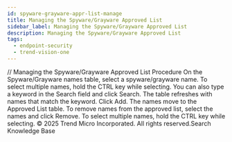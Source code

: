 ```yaml
---
id: spyware-grayware-appr-list-manage
title: Managing the Spyware/Grayware Approved List
sidebar_label: Managing the Spyware/Grayware Approved List
description: Managing the Spyware/Grayware Approved List
tags:
  - endpoint-security
  - trend-vision-one
---
```


/*<![CDATA[*/ $('#title').html($('meta[name=map-description]').attr('content')); /*]]>*/ Managing the Spyware/Grayware Approved List Procedure On the Spyware/Grayware names table, select a spyware/grayware name. To select multiple names, hold the CTRL key while selecting. You can also type a keyword in the Search field and click Search. The table refreshes with names that match the keyword. Click Add. The names move to the Approved List table. To remove names from the approved list, select the names and click Remove. To select multiple names, hold the CTRL key while selecting. © 2025 Trend Micro Incorporated. All rights reserved.Search Knowledge Base